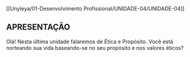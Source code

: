 [[Unyleya/01-Desenvolvimento Profissional/UNIDADE-04/UNIDADE-04]]

## APRESENTAÇÃO
Olá! Nesta última unidade falaremos de Ética e Propósito. Você está norteando sua vida baseando-se no seu propósito e nos valores éticos?
